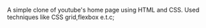 

A simple clone of youtube's home  page using HTML and CSS. Used techniques like CSS grid,flexbox e.t.c;
